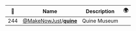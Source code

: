 |:star2: | Name | Description | 🌍|
|---|---|---|---|
|244|[@MakeNowJust](https://github.com/MakeNowJust)/[**quine**](https://github.com/MakeNowJust/quine)|Quine Museum||

